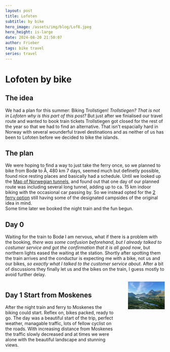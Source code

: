 ```yaml
---
layout: post
title: Lofoten
subtitle: by bike
hero_image: /assets/img/blog/Lof8.jpeg
hero_height: is-large
date: 2024-08-20 21:50:07
author: Frieber
tags: bike travel  
series: travel
---
```

# Lofoten by bike

## The idea

We had a plan for this summer: Biking Trollstigen! *Trollstiegen? That is not in Lofoten why is this part of this post?*
But just after we finialised our travel route and wanted to book train tickets Trollstiegen got closed for the rest of the year so that we had to find an alternative.
That isn't espacially hard in Norway with several wounderful travel destinations and as neither of us has been to Lofoten before we decided to bike the islands.

## The plan

We were hoping to find a way to just take the ferry once, so we planned to bike from Bodø to Å, 480 km 7 days, seemed much but definetly possible, found nice resting places and basically had a schedule. Until we looked up the [Map of Norwegian tunnels](https://www.cycletourer.co.uk/maps/tunnelmap.shtml), and found out that one day of our planned route was including several long tunnel, adding up to ca. 15 km indoor biking with the occasional car passing by. 
So we instead opted for the [2 ferry option](https://www.komoot.com/tour/1688845327?share_token=aXzFJSEuqFtxXYugPDD0GWVEM5eDGsrQIkwrOxXQBDdI8fJr3j&ref=wtd) still having some of the designated campsides of the original idea in mind.  
Some time later we booked the night train and the fun begun.

## Day 0

Waiting for the train to Bodø I am nervous, what if there is a problem with the booking, *there was some confusion beforehand, but I already talked to costumer service and got the confirmation that it is all good now*, but northern lights eased the waiting at the station. Shortly after spotting them the train arrives and the conductur is expecting me with a bike, not us and our bikes, *so exactly what I talked to the customer service about*. After a bit of discussions they finally let us and the bikes on the train, I guess mostly to avoid further delay. 


<div style="display: flex;align-items: flex-start; gap: 20px;">

  <div style="flex: 3; padding-right: 20px;">
    <h2>
      Day 1 Start from Moskenes
    </h2>
    <p>
      After the night train and ferry to Moskenes the biking could start. Reflex on, bikes packed, ready to go. The day was a beautiful start of the trip, perfect weather, managable traffic, lots of fellow cyclist on the roads. With increasing distance from Moskenes the traffic slowly decreased and at times we were alone with the beautiful landscape and stunning views. 
    </p>
  </div>

  <div style="flex: 1;">
    <img src="/assets/img/blog/Lof1.jpeg" alt="Bay near the first campside." style="width: 100%; margin-bottom: 10px;">
  </div>

</div>